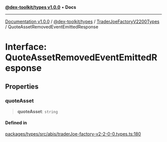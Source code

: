 [**@dex-toolkit/types v1.0.0**](../../../README.md) • **Docs**

***

[Documentation v1.0.0](../../../../../packages.md) / [@dex-toolkit/types](../../../README.md) / [TraderJoeFactoryV2200Types](../README.md) / QuoteAssetRemovedEventEmittedResponse

# Interface: QuoteAssetRemovedEventEmittedResponse

## Properties

### quoteAsset

> **quoteAsset**: `string`

#### Defined in

[packages/types/src/abis/traderJoe-factory-v2-2-0-0.types.ts:180](https://github.com/niZmosis/dex-toolkit/blob/3d8b41b44787b30fbea5de3ab4737662ffb61bc8/packages/types/src/abis/traderJoe-factory-v2-2-0-0.types.ts#L180)
